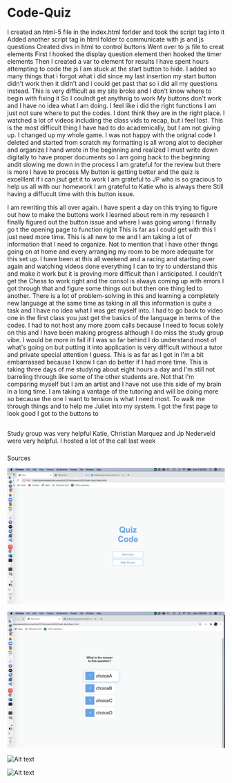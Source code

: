 # Code-Quiz
I created an html-5 file in the index.html forlder and took the script tag into it
Added another script tag in html folder to communicate with js and js questions
Created divs in html to control buttons
Went over to js file to creat elements
First I hooked the display question element then hooked the timer elements 
Then I created a var to element for results
I have spent hours attempting to code the js I am stuck at the start button to hide. 
I added so many things that i forgot what i did since my last insertion
my start button didn't work then it didn't and i could get past that so i did all my questions
instead.
This is very difficult as my site broke and I don't know where to begin with fixing it
So I coulndt get anythnig to work
My buttons don't work and I have no idea what I am doing.
I feel like i did the right functions
I am just not sure where to put the codes. I dont think they are in the right place.
I watched a lot of videos including the class vids to recap, but i feel lost.
This is the most difficult thing I have had to do academically, but I am not giving up.
I changed up my whole game.
I was not happy with the orignal code
I deleted and started from scratch
my formatting is all wrong
 alot to decipher and organize
 I hand wrote in the beginning and realized I must write down digitally to have proper documents
 so I am going back to the beginning andit slowing me down in the process
 I am grateful for the review but there is more I have to process 
 My button is getting better and the quiz is excelllent if i can jsut get it to work
 I am grateful to JP who is so gracious to help us all with our homework
 I am grateful to Katie who is always there
 Still having a diffucult time with this button issue. 

 I am rewriting this all over again. I have spent a day on this trying to figure out how to make the buttons work
 I learned about rem in my research
 I finally figured out the button issue and where I was going wrong
 I finnally go t the opening page to function right
 This is far as I could get with this I just need more time. This is all new to me and I am taking a lot of information that I need to organize. Not to mention that I have other things going on at home and every arranging my room to be more adequate for this set up. I have been at this all weekend and a racing and starting over again and watching videos done everything I can to try to understand this and make it work but it is proving more difficult than I anticipated. I couldn't get the Chess to work right and the consol is always coming up with errors I got through that and figure some things out but then one thing led to another. There is a lot of problem-solving in this and learning a completely new language at the same time as taking in all this information is quite a task and I have no idea what I was get myself into. I had to go back to video one in the first class you just get the basics of the language in terms of the codes. I had to not host any more zoom calls because I need to focus solely on this and I have been making progress although I do miss the study group vibe. I would be more in fall if I was so far behind I do understand most of what's going on but putting it into application is very difficult without a tutor and private special attention I guess. 
 This is as far as I got in I'm a bit embarrassed because I know I can do better if I had more time. This is taking three days of me studying about eight hours a day and I'm still not barreling through like some of the other students are. Not that I'm comparing myself but I am an artist and I have not use this side of my brain in a long time.
 I am taking a vantage of the tutoring and will be doing more so because the one I want to tension is what I need most. To walk me through things and to help me Juliet into my system. I got the first page to look good I got to the buttons to 
 





##
Study group was very helpful
Katie, Christian Marquez and Jp Nederveld were very helpful.
I hosted a lot of the call last week 






###
Sources

![Alt text](/assets/Quizpic1.png "Opening page")

![Alt text](/assets/Quizpic2.png "Quiz Page")

![Alt text](https://www.youtube.com/watch?v=riDzcEQbX6k&t=175s "YTvid")

![Alt text](https://www.youtube.com/watch?v=IK257Ln0MZc&t=342s "YTvid")





